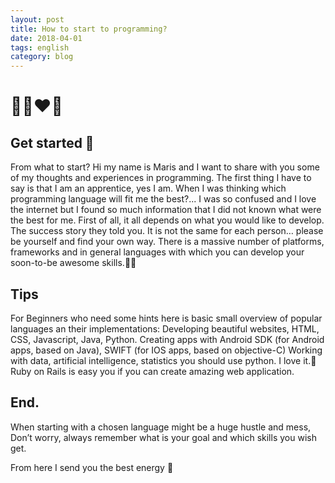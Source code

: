 ```yaml
---
layout: post
title: How to start to programming?
date: 2018-04-01
tags: english
category: blog
---
```



👩‍🏫❤🤗
===========





## Get started 🚀

From what to start? Hi my name is Maris and I want to share with you some of my thoughts and experiences in programming. The first thing I have to say is that I am an apprentice, yes I am. When I was thinking which programming language will fit me the best?... I was so confused and I love the internet but I found so much information that I did not known what were the best for me.
First of all, it all depends on what you would like to develop. The success story they told you. It is not the same for each person… please be yourself and find your own way.
There is a massive number of platforms, frameworks and in general languages with which you can develop your soon-to-be awesome skills.👩‍💻


## Tips

For Beginners who need some hints here is basic small overview of popular  languages an their implementations: Developing beautiful websites, HTML, CSS, Javascript, Java, Python.
Creating apps with Android SDK (for Android apps, based on Java), SWIFT (for IOS apps, based on objective-C)
Working with data, artificial intelligence, statistics you should use python. I love it.🐍
Ruby on Rails is easy you if you can create amazing web application.



## End.

When starting with a chosen language might be a huge hustle and mess, Don’t worry, always remember what is your goal and which skills you wish get. 

From here I send you the best energy 🧡

